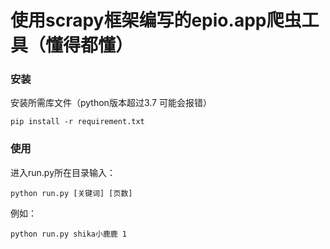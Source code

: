 # 使用scrapy框架编写的epio.app爬虫工具（懂得都懂）

### 安装

安装所需库文件（python版本超过3.7 可能会报错）

```
pip install -r requirement.txt
```

### 使用

进入run.py所在目录输入：

```
python run.py [关键词] [页数]
```

例如：

```
python run.py shika小鹿鹿 1
```
